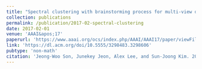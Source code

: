 ```yaml
---
title: "Spectral clustering with brainstorming process for multi-view data"
collection: publications
permalink: /publication/2017-02-spectral-clustering
date: 2017-02-01
venue: 'AAAI&apos;17'
paperurl: 'https://www.aaai.org/ocs/index.php/AAAI/AAAI17/paper/viewFile/14295/14443'
link: 'https://dl.acm.org/doi/10.5555/3298483.3298606'
pubtype: 'non-math'
citation: 'Jeong-Woo Son, Junekey Jeon, Alex Lee, and Sun-Joong Kim. 2017. &quot;Spectral clustering with brainstorming process for multi-view data.&quot; <i>Proceedings of the AAAI Conference on Artificial Intelligence</i>, 2548–2554'
---
```

